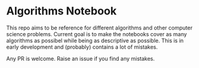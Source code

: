 # Algorithms Notebook

This repo aims to be reference for different algorithms and other computer science problems. Current goal is to make the notebooks cover as many algorithms as possibel while being as descriptive as possible. This is in early development and (probably) contains a lot of mistakes. 

Any PR is welcome. Raise an issue if you find any mistakes.
